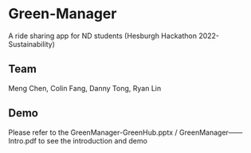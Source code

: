 # Green-Manager
A ride sharing app for ND students (Hesburgh Hackathon 2022- Sustainability)

## Team
Meng Chen, Colin Fang, Danny Tong, Ryan Lin

## Demo
Please refer to the GreenManager-GreenHub.pptx / GreenManager——Intro.pdf to see the introduction and demo
